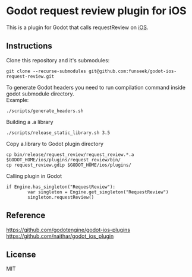 # Godot request review plugin for iOS
This is a plugin for Godot that calls requestReview on [iOS](https://developer.apple.com/documentation/storekit/skstorereviewcontroller/3566727-requestreview).

## Instructions
Clone this repository and it's submodules:
```
git clone --recurse-submodules git@github.com:funseek/godot-ios-request-review.git
```

To generate Godot headers you need to run compilation command inside godot submodule directory.   
Example:
```
./scripts/generate_headers.sh
```

Building a .a library
```
./scripts/release_static_library.sh 3.5
```

Copy a.library to Godot plugin directory
```
cp bin/release/request_review/request_review.*.a $GODOT_HOME/ios/plugins/request_review/bin/
cp request_review.gdip $GODOT_HOME/ios/plugins/
```

Calling plugin in Godot
```godot
if Engine.has_singleton("RequestReview"):
		var singleton = Engine.get_singleton("RequestReview")
		singleton.requestReview()
```

## Reference
https://github.com/godotengine/godot-ios-plugins  
https://github.com/naithar/godot_ios_plugin

## License
MIT

